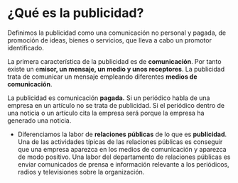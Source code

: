 # ¿Qué es la publicidad?

Definimos la publicidad como una comunicación no personal y pagada, de promoción de ideas, bienes o servicios, que lleva a cabo un promotor identificado.

La primera característica de la publicidad es de **comunicación**. Por tanto existe un e**misor, un mensaje, un medio y unos receptores**. La publicidad trata de comunicar un mensaje empleando diferentes **medios de comunicación**.

La publicidad es comunicación **pagada.** Si un periódico habla de una empresa en un artículo no se trata de publicidad. Si el periódico dentro de una noticia o un artículo cita la empresa será porque la empresa ha generado una noticia.

*   Diferenciamos la labor de **relaciones públicas** de lo que es **publicidad**. Una de las actividades típicas de las relaciones públicas es conseguir que una empresa aparezca en los medios de comunicación y aparezca de modo positivo. Una labor del departamento de relaciones públicas es enviar comunicados de prensa e información relevante a los periódicos, radios y televisiones sobre la organización.